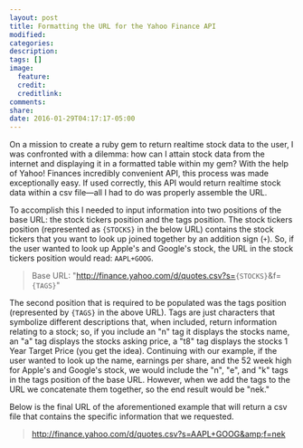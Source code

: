 ```yaml
---
layout: post
title: Formatting the URL for the Yahoo Finance API
modified:
categories:
description:
tags: []
image:
  feature:
  credit:
  creditlink:
comments:
share:
date: 2016-01-29T04:17:17-05:00
---
```

On a mission to create a ruby gem to return realtime stock data to the user, I was confronted with a dilemma: how can I attain stock data from the internet and displaying it in a formatted table within my gem? With the help of Yahoo! Finances incredibly convenient API, this process was made exceptionally easy. If used correctly, this API would return realtime stock data within a csv file—all I had to do was properly assemble the URL.

To accomplish this I needed to input information into two positions of the base URL: the stock tickers position and the tags position. The stock tickers position (represented as <code>{STOCKS}</code> in the below URL) contains the stock tickers that you want to look up joined together by an addition sign (<code>+</code>). So, if the user wanted to look up Apple's and Google's stock, the URL in the stock tickers position would read: <code>AAPL+GOOG</code>.

> Base URL: "http://finance.yahoo.com/d/quotes.csv?s=<code>{STOCKS}</code>&amp;f=<code>{TAGS}</code>"

The second position that is required to be populated was the tags position (represented by <code>{TAGS}</code> in the above URL). Tags are just characters that symbolize different descriptions that, when included, return information relating to a stock; so, if you include an "n" tag it displays the stocks name, an "a" tag displays the stocks asking price, a "t8" tag displays the stocks 1 Year Target Price (you get the idea). Continuing with our example, if the user wanted to look up the name, earnings per share, and the 52 week high for Apple's and Google's stock, we would include the "n", "e", and "k" tags in the tags position of the base URL. However, when we add the tags to the URL we concatenate them together, so the end result would be "nek."

Below is the final URL of the aforementioned example that will return a csv file that contains the specific information that we requested.

> http://finance.yahoo.com/d/quotes.csv?s=AAPL+GOOG&amp;f=nek
